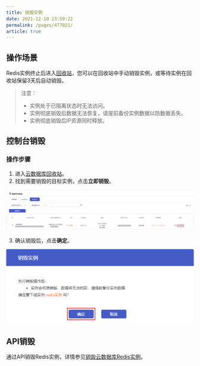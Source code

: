 ```yaml
---
title: 销毁实例
date: 2021-12-10 13:59:22
permalink: /pages/477021/
article: true
---
```

## 操作场景

Redis实例终止后进入[回收站](https://console.capitalonline.net/dbinstances_recycle)，您可以在回收站中手动销毁实例，或等待实例在回收站保留3天后自动销毁。

> 注意：
>
> - 实例处于已隔离状态时无法访问。
> - 实例彻底销毁后数据无法恢复，请提前备份实例数据以防数据丢失。
> - 实例彻底销毁后IP资源同时释放。

## 控制台销毁

### 操作步骤

1. 进入[云数据库回收站](https://console.capitalonline.net/dbinstances_recycle)。
2. 找到需要销毁的目标实例，点击**立即销毁**。

![015](../../pics/015.png)

3. 确认销毁后，点击**确定**。

![016](../../pics/016.png)

## API销毁

通过API销毁Redis实例，详情参见[销毁云数据库Redis实例](./../../07.API文档/02.实例相关接口/04.删除Redis实例.md)。

